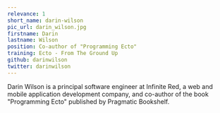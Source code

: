 ```yaml
---
relevance: 1
short_name: darin-wilson
pic_url: darin_wilson.jpg
firstname: Darin
lastname: Wilson
position: Co-author of "Programming Ecto"
training: Ecto - From The Ground Up
github: darinwilson
twitter: darinwilson
---
```

<p>Darin Wilson is a principal software engineer at Infinite Red, a web and mobile application development company, and co-author of the book "Programming Ecto" published by Pragmatic Bookshelf.</p>

